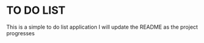 # TO DO LIST

This is a simple to do list application
I will update the README as the project progresses
